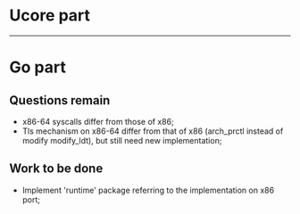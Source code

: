 # Ucore part #


---


# Go part #

## Questions remain ##
  * x86-64 syscalls differ from those of x86;
  * Tls mechanism on x86-64 differ from that of x86 (arch\_prctl instead of modify modify\_ldt), but still need new implementation;

## Work to be done ##
  * Implement 'runtime' package referring to the implementation on x86 port;